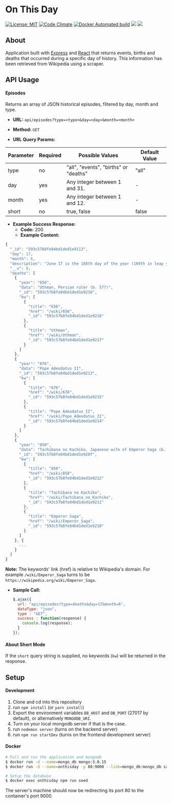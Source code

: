 # On This Day

[![License: MIT](https://img.shields.io/badge/License-MIT-blue.svg)](https://opensource.org/licenses/MIT)
[![Code Climate](https://codeclimate.com/github/sasalatart/on-this-day/badges/gpa.svg)](https://codeclimate.com/github/sasalatart/on-this-day)
[![Docker Automated build](https://img.shields.io/docker/automated/jrottenberg/ffmpeg.svg)](sasalatart/on-this-day)
[![](https://images.microbadger.com/badges/version/sasalatart/on-this-day.svg)](https://microbadger.com/images/sasalatart/on-this-day)
[![](https://images.microbadger.com/badges/image/sasalatart/on-this-day.svg)](https://microbadger.com/images/sasalatart/on-this-day)

## About

Application built with [Express](https://expressjs.com/) and [React](https://facebook.github.io/react/) that returns events, births and deaths that occurred during a specific day of history. This information has been retrieved from Wikipedia using a scraper.

## API Usage

#### Episodes

Returns an array of JSON historical episodes, filtered by day, month and type.

- **URL:** `api/episodes?type=<type>&day=<day>&month=<month>`

- **Method:** `GET`

- **URL Query Params:**

| Parameter | Required | Possible Values                       | Default Value |
|-----------|----------|---------------------------------------|---------------|
| type      | no       | "all", "events", "births" or "deaths" | "all"         |
| day       | yes      | Any integer between 1 and 31.         | -             |
| month     | yes      | Any integer between 1 and 12.         | -             |
| short     | no       | true, false                           | false         |

- **Example Success Response:**
  - **Code:** 200
  - **Example Content:**

```js
{
  "_id": "593c57b8fe84bd1ded1e9113",
  "day": 17,
  "month": 6,
  "description": "June 17 is the 168th day of the year (169th in leap years) in the Gregorian calendar. There are 197 days remaining until the end of the year. This date is slightly more likely to fall on a Wednesday, Friday or Sunday (58 in 400 years each) than on Monday or Tuesday (57), and slightly less likely to occur on a Thursday or Saturday (56).",
  "__v": 0,
  "deaths": [
    {
      "year": "656",
      "data": "Uthman, Persian ruler (b. 577)",
      "_id": "593c57b8fe84bd1ded1e9216",
      "kw": [
        {
          "title": "656",
          "href": "/wiki/656",
          "_id": "593c57b8fe84bd1ded1e9218"
        },
        {
          "title": "Uthman",
          "href": "/wiki/Uthman",
          "_id": "593c57b8fe84bd1ded1e9217"
        }
      ]
    },
    {
      "year": "676",
      "data": "Pope Adeodatus II",
      "_id": "593c57b8fe84bd1ded1e9213",
      "kw": [
        {
          "title": "676",
          "href": "/wiki/676",
          "_id": "593c57b8fe84bd1ded1e9215"
        },
        {
          "title": "Pope Adeodatus II",
          "href": "/wiki/Pope_Adeodatus_II",
          "_id": "593c57b8fe84bd1ded1e9214"
        }
      ]
    },
    {
      "year": "850",
      "data": "Tachibana no Kachiko, Japanese wife of Emperor Saga (b. 786)",
      "_id": "593c57b8fe84bd1ded1e920f",
      "kw": [
        {
          "title": "850",
          "href": "/wiki/850",
          "_id": "593c57b8fe84bd1ded1e9212"
        },
        {
          "title": "Tachibana no Kachiko",
          "href": "/wiki/Tachibana_no_Kachiko",
          "_id": "593c57b8fe84bd1ded1e9211"
        },
        {
          "title": "Emperor Saga",
          "href": "/wiki/Emperor_Saga",
          "_id": "593c57b8fe84bd1ded1e9210"
        }
      ]
    }, {
      ...
    }
  ]
}
```

**Note:** The keywords' link (href) is relative to Wikipedia's domain. For example `/wiki/Emperor_Saga` turns to be `https://wikipedia.org/wiki/Emperor_Saga`.

- **Sample Call:**
  ```javascript
  $.ajax({
    url: "api/episodes?type=deaths&day=17&month=6",
    dataType: "json",
    type : "GET",
    success : function(response) {
      console.log(response);
    }
  });
  ```

#### About Short Mode

If the `short` query string is supplied, no keywords (`kw`) will be returned in the response.

## Setup

#### Development

1. Clone and cd into this repository
2. run `npm install` (or `yarn install`)
3. Export the environment variables `DB_HOST` and `DB_PORT` (27017 by default), or alternatively `MONGODB_URI`.
4. Turn on your local mongodb server if that is the case.
5. run `nodemon server` (turns on the backend server)
6. run `npm run startDev` (turns on the frontend development server)

#### Docker

```sh
# Pull and run the application and mongodb
$ docker run -d --name=mongo_db mongo:3.0.15
$ docker run -d --name=onthisday -p 80:9000 --link=mongo_db:mongo_db sasalatart/on-this-day

# Setup the database
$ docker exec onthisday npm run seed
```

The server's machine should now be redirecting its port 80 to the container's port 9000.
